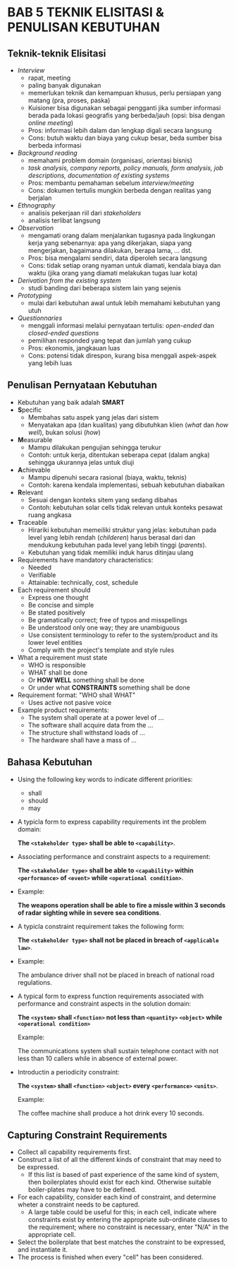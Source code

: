 # BAB 5 TEKNIK ELISITASI & PENULISAN KEBUTUHAN

## Teknik-teknik Elisitasi

- *Interview*
  - rapat, meeting
  - paling banyak digunakan
  - memerlukan teknik dan kemampuan khusus, perlu persiapan yang matang (pra, proses, paska)
  - Kuisioner bisa digunakan sebagai pengganti jika sumber informasi berada pada lokasi geografis yang berbeda/jauh (opsi: bisa dengan *online meeting*)
  - Pros: informasi lebih dalam dan lengkap digali secara langsung
  - Cons: butuh waktu dan biaya yang cukup besar, beda sumber bisa berbeda informasi
- *Background reading*
  - memahami problem domain (organisasi, orientasi bisnis)
  - *task analysis, company reports, policy manuals, form analysis, job descriptions, documentation of existing systems*
  - Pros: membantu pemahaman sebelum *interview/meeting*
  - Cons: dokumen tertulis mungkin berbeda dengan realitas yang berjalan
- *Ethnography*
  - analisis pekerjaan riil dari *stakeholders*
  - analisis terlibat langsung
- *Observation*
  - mengamati orang dalam menjalankan tugasnya pada lingkungan kerja yang sebenarnya: apa yang dikerjakan, siapa yang mengerjakan, bagaimana dilakukan, berapa lama, ... dst.
  - Pros: bisa mengalami sendiri, data diperoleh secara langsung
  - Cons: tidak setiap orang nyaman untuk diamati, kendala biaya dan waktu (jika orang yang diamati melakukan tugas luar kota)
- *Derivation from the existing system*
  - studi banding dari beberapa sistem lain yang sejenis
- *Prototyping*
  - mulai dari kebutuhan awal untuk lebih memahami kebutuhan yang utuh
- *Questionnaries*
  - menggali informasi melalui pernyataan tertulis: *open-ended* dan *closed-ended questions*
  - pemilihan responded yang tepat dan jumlah yang cukup
  - Pros: ekonomis, jangkauan luas
  - Cons: potensi tidak direspon, kurang bisa menggali aspek-aspek yang lebih luas

## Penulisan Pernyataan Kebutuhan

- Kebutuhan yang baik adalah **SMART**
- **S**pecific
  - Membahas satu aspek yang jelas dari sistem
  - Menyatakan apa (dan kualitas) yang dibutuhkan klien (*what* dan *how well*), bukan solusi (*how*)
- **M**easurable
  - Mampu dilakukan pengujian sehingga terukur
  - Contoh: untuk kerja, ditentukan seberapa cepat (dalam angka) sehingga ukurannya jelas untuk diuji
- **A**chievable
  - Mampu dipenuhi secara rasional (biaya, waktu, teknis)
  - Contoh: karena kendala implementasi, sebuah kebutuhan diabaikan
- **R**elevant
  - Sesuai dengan konteks sitem yang sedang dibahas
  - Contoh: kebutuhan solar cells tidak relevan untuk konteks pesawat ruang angkasa
- **T**raceable
  - Hirariki kebutuhan memeiliki struktur yang jelas: kebutuhan pada level yang lebih rendah (*childeren*) harus berasal dari dan mendukung kebutuhan pada level yang lebih tinggi (*parents*).
  - Kebutuhan yang tidak memiliki induk harus ditinjau ulang
- Requirements have mandatory characteristics:
  - Needed
  - Verifiable
  - Attainable: technically, cost, schedule
- Each requirement should
  - Express one thought
  - Be concise and simple
  - Be stated positively
  - Be gramatically correct; free of typos and misspellings
  - Be understood only one way; they are unambiguous
  - Use consistent terminology to refer to the system/product and its lower level entities
  - Comply with the project's template and style rules
- What a requirement must state
  - WHO is responsible
  - WHAT shall be done
  - Or **HOW WELL** something shall be done
  - Or under what **CONSTRAINTS** something shall be done
- Requirement format: "WHO shall WHAT"
  - Uses active not pasive voice
- Example product requirements:
  - The system shall operate at a power level of ...
  - The software shall acquire data from the ...
  - The structure shall withstand loads of ...
  - The hardware shall have a mass of ...

## Bahasa Kebutuhan

- Using the following key words to indicate different priorities:
  - shall
  - should
  - may
- A typicla form to express capability requirements int the problem domain:

  **The `<stakeholder type>` shall be able to `<capability>`**.

- Associating performance and constraint aspects to a requirement:

  **The `<stakeholder type>` shall be able to `<capability>` within `<performance>` of `<event>` while `<operational condition>`**.

- Example:

  **The weapons operation shall be able to fire a missle within 3 seconds of radar sighting while in severe sea conditions**.

- A typicla constraint requirement takes the following form:

  **The `<stakeholder type>` shall not be placed in breach of `<applicable law>`**.

- Example:

  The ambulance driver shall not be placed in breach of national road regulations.

- A typical form to express function requirements associated with performance and constraint aspects in the solution domain:

  **The `<system>` shall `<function>` not less than `<quantity>` `<object>` while `<operational condition>`**

  Example:

  The communications system shall sustain telephone contact with not less than 10 callers while in absence of external power.

- Introductin a periodicity constraint:

  **The `<system>` shall `<function>` `<object>` every `<performance>` `<units>`**.

  Example:

  The coffee machine shall produce a hot drink every 10 seconds.

## Capturing Constraint Requirements

- Collect all capability requirements first.
- Construct a list of all the different kinds of constraint that may need to be expressed.
  - If this list is based of past experience of the same kind of system, then boilerplates should exist for each kind. Otherwise suitable boiler-plates may have to be defined.
- For each capability, consider each kind of constraint, and determine wheter a constraint needs to be captured.
  - A large table could be useful for this; in each cell, indicate where constraints exist by entering the appropriate sub-ordinate clauses to the requirement; where no constraint is necessary, enter "N/A" in the appropriate cell.
- Select the boilerplate that best matches the constraint to be expressed, and instantiate it.
- The process is finished when every "cell" has been considered.
